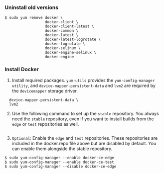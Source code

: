 ### Uninstall old versions
```
$ sudo yum remove docker \
                  docker-client \
                  docker-client-latest \
                  docker-common \
                  docker-latest \
                  docker-latest-logrotate \
                  docker-logrotate \
                  docker-selinux \
                  docker-engine-selinux \
                  docker-engine
```
     
### Install Docker
01. Install required packages. `yum-utils` provides the `yum-config-manager utility`, and `device-mapper-persistent-data` and `lvm2` are required by the `devicemapper` storage driver.
```$ sudo yum install -y yum-utils \
  device-mapper-persistent-data \
  lvm2
```

02. Use the following command to set up the `stable` repository. You always need the `stable` repository, even if you want to install builds from the `edge` or `test` repositories as well.
```$ sudo yum-config-manager --add-repo https://download.docker.com/linux/centos/docker-ce.repo
```

03. `Optional`: Enable the `edge` and `test` repositories. These repositories are included in the docker.repo file above but are disabled by default. You can enable them alongside the stable repository.
```
$ sudo yum-config-manager --enable docker-ce-edge
$ sudo yum-config-manager --enable docker-ce-test
$ sudo yum-config-manager --disable docker-ce-edge
```
                 
### 
